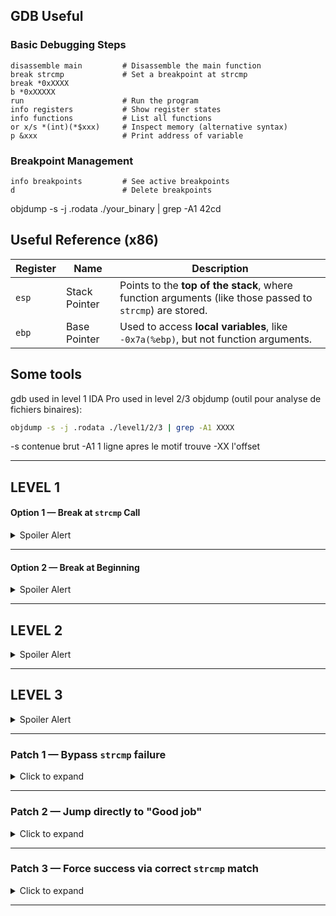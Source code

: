 ##  GDB Useful 

###  Basic Debugging Steps

```gdb
disassemble main         # Disassemble the main function
break strcmp             # Set a breakpoint at strcmp
break *0xXXXX
b *0xXXXXX
run                      # Run the program
info registers           # Show register states
info functions           # List all functions
or x/s *(int)(*$xxx)     # Inspect memory (alternative syntax)
p &xxx                   # Print address of variable
```

### Breakpoint Management

```gdb
info breakpoints         # See active breakpoints
d                        # Delete breakpoints
```
objdump -s -j .rodata ./your_binary | grep -A1 42cd

##  Useful Reference (x86)

| Register | Name           | Description |
|----------|----------------|-------------|
| `esp`    | Stack Pointer  | Points to the **top of the stack**, where function arguments (like those passed to `strcmp`) are stored. |
| `ebp`    | Base Pointer   | Used to access **local variables**, like `-0x7a(%ebp)`, but not function arguments. |

## Some tools

gdb used in level 1
IDA Pro used in level 2/3
objdump (outil pour analyse de fichiers binaires):

```bash
objdump -s -j .rodata ./level1/2/3 | grep -A1 XXXX
```
-s contenue brut
-A1 1 ligne apres le motif trouve
-XX l'offset

---

## LEVEL 1

#### Option 1 — Break at `strcmp` Call

<details>
<summary>Spoiler Alert</summary>
- The password is passed via the **stack** (through `%esp`).
- You can inspect the memory at:

```gdb
x/s *(int*)($esp)        # Read the value at the address pointed to by esp
```

</details>

---

#### Option 2 — Break at Beginning

<details>
<summary>Spoiler Alert</summary>

Set a breakpoint early when password chunks are loaded into memory.  
These values are later used in `strcmp`.  
Check memory where data is stored:

```gdb
x/s $ebp -0xXXXXXX          # Inspect memory at offset from base pointer
```

</details>

---

## LEVEL 2


<details>
<summary>Spoiler Alert</summary>
- The string is passed via the **stack** (through `%esp`).
- You can inspect the memory at:

- 1st we need to check and notice that the key should begin with 00
- then add at least 00 to by pass the 2 first no function and put the breakpoint at strcmp
```gdb
x/s *(int*)($esp+4)        # Read the value at the address pointed to by esp to have the needed string
```
- Then a 'd' is hardcoded on the buffer at the first place.
- Then using the word we discover we disregard the first letter which is a "d"
- And convert the letter into ASCII number
- We got the final key to input

</details>


---

## LEVEL 3


<details>
<summary>Spoiler Alert</summary>
- The string is passed via the **stack**.
- You can inspect the memory at:

- 1st we need to check and notice that the key should begin with 00
- then add at least 42 to by pass the 2 first no function and put the breakpoint at strcmp
```gdb
x/s 0xXXXXXXXX        # Read the value at the address pointed to by esp to have the needed string
```
- Then a '*' is hardcoded on the buffer at the first place.
- Then using the word we discover we disregard the first letter which is a "*"
- And convert the letter into ASCII number
- We got the final key to input

</details>


---

###  Patch 1 — Bypass `strcmp` failure

<details>
<summary>Click to expand</summary>

We locate a `JNE` (Jump if Not Equal) instruction that follows a `strcmp` call.  
Since `JNE` jumps when `strcmp != 0`, we want to **bypass** this and force the success path.

####  Replace `JNE` with a short unconditional jump (`JMP +4`)

**Patch command:**

```bash
echo -ne '\xEB\x04' | dd of=./level1 bs=1 seek=$((0x1244)) conv=notrunc count=2
```

#### Breakdown:
- `echo -ne`: `-n` avoids newline, `-e` interprets escape sequences.
- `\xEB\x04`: opcode for `JMP` with +4 bytes offset.
- `dd`:
  - `bs=1`: write 1 byte at a time,
  - `seek=0x1244`: move to the target instruction offset,
  - `conv=notrunc`: prevents file truncation.

#### Instruction Reference:
- `JNE (75)` — Jump if Not Equal
- `JMP (EB)` — Unconditional Short Jump

> This patch makes the program always jump to the success branch.

</details>

---

###  Patch 2 — Jump directly to "Good job"

<details>
<summary>Click to expand</summary>

We want to skip intermediate logic and jump from the **first `JE`** directly to the final "Good job" success block.

#### Insert a near jump (`JMP rel32`) with calculated offset

**Patch command:**

```bash
echo -ne '\xE9\x53\x01\x00\x00' | dd of=./level2 bs=1 seek=$((0x131e)) conv=notrunc
```

#### Offset Calculation:
```
rel32 = destination - (jump_address + 5)
      = 0x1476 - (0x131e + 5)
      = 0x1476 - 0x1323
      = 0x153
```

> `\xE9` is the opcode for a 4-byte relative jump. This redirects execution to the win message.

</details>

---

### Patch 3 — Force success via correct `strcmp` match

<details>
<summary>Click to expand</summary>

We find the comparison that checks if `strcmp == 0`, and patch the binary to jump there directly.

####  Force `JMP` to the valid success block

**Patch command:**

```bash
echo -ne '\xE9\xE9\x01\x00\x00' | dd of=./level3 bs=1 seek=$((0x1370)) conv=notrunc
```

#### Relevant Assembly:

```asm
0x14a2: mov -0x54(%rbp), %eax
0x14a5: test %eax, %eax
0x14a7: je   0x155e <main+574>
```

We target the `je` at `0x14a7` which checks for `strcmp == 0`.

#### Offset Calculation:
```
rel32 = 0x155e - (0x1370 + 5)
      = 0x155e - 0x1375
      = 0x1e9
```

> This forces execution directly into the valid `strcmp` success path.

</details>

---
